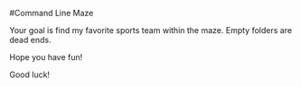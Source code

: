 #Command Line Maze

Your goal is find my favorite sports team within the maze. Empty folders are dead ends.

Hope you have fun!

Good luck!